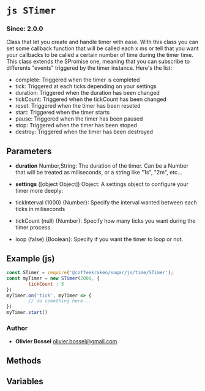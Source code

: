 


<!-- @namespace    sugar.js.time -->

# ```js STimer ```
### Since: 2.0.0

Class that let you create and handle timer with ease.
With this class you can set some callback function that will be
called each x ms or tell that you want your callbacks to be called
a certain number of time during the timer time.
This class extends the SPromise one, meaning that you can subscribe to differents "events" triggered by the timer instance. Here's the list:
- complete: Triggered when the timer is completed
- tick: Triggered at each ticks depending on your settings
- duration: Triggered when the duration has been changed
- tickCount: Triggered when the tickCount has been changed
- reset: Triggered when the timer has been reseted
- start: Triggered when the timer starts
- pause: Triggered when the timer has been paused
- stop: Triggered when the timer has been stoped
- destroy: Triggered when the timer has been destroyed

## Parameters

- **duration**  Number,String: The duration of the timer. Can be a Number that will be treated as miliseconds, or a string like "1s", "2m", etc...

- **settings** ([object Object]) Object: A settings object to configure your timer more deeply:
- tickInterval (1000) {Number}: Specify the interval wanted between each ticks in miliseconds
- tickCount (null) {Number}: Specify how many ticks you want during the timer process
- loop (false) {Boolean}: Specify if you want the timer to loop or not.



## Example (js)

```js
const STimer = require('@coffeekraken/sugar/js/time/STimer');
const myTimer = new STimer(2000, {
		tickCount : 5
})
myTimer.on('tick', myTimer => {
		// do something here...
})
myTimer.start()
```


### Author
- **Olivier Bossel** <a href="mailto:olivier.bossel@gmail.com">olivier.bossel@gmail.com</a> 


## Methods



## Variables


